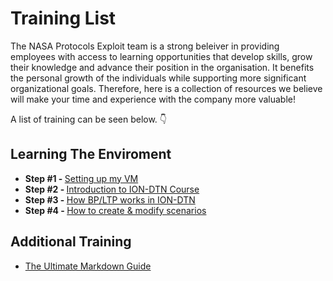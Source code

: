 # Training List

The NASA Protocols Exploit team is a strong beleiver in providing employees with access to learning opportunities that develop skills, grow their knowledge and advance their position in the organisation. It benefits the personal growth of the individuals while supporting more significant organizational goals. Therefore, here is a collection of resources we believe will make your time and experience with the company more valuable!  

A list of training can be seen below. :point_down:

## Learning The Enviroment
  - <b>Step #1 - </b>[Setting up my VM](setting-up-my-vm.md)
  - <b>Step #2 - </b>[Introduction to ION-DTN Course](ion-dtn-course.md)
  - <b>Step #3 - </b>[How BP/LTP works in ION-DTN](how-bp-and-ltp-work.md)  
  - <b>Step #4 - </b>[How to create & modify scenarios](how-bp-and-ltp-work.md) 
  
## Additional Training
  - [The Ultimate Markdown Guide](markdown-guide.md)
